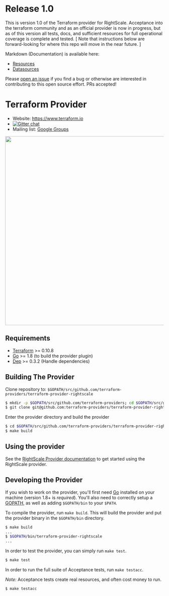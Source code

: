Release 1.0
==================

This is version 1.0 of the Terraform provider for RightScale.  Acceptance into the terraform community and as an official provider is now in progress, but as of this version all tests, docs, and sufficient resources for full operational coverage is complete and tested. [ Note that instructions below are forward-looking for where this repo will move in the near future. ]

Markdown (Documentation) is available here:
- [Resources](https://github.com/rightscale/terraform-provider-rightscale/tree/master/website/docs/r)
- [Datasources](https://github.com/rightscale/terraform-provider-rightscale/tree/master/website/docs/d)

Please [open an issue](https://github.com/rightscale/terraform-provider-rightscale/issues/new) if you find a bug or otherwise are interested in contributing to this open source effort.  PRs accepted! 

Terraform Provider
==================

- Website: https://www.terraform.io
- [![Gitter chat](https://badges.gitter.im/hashicorp-terraform/Lobby.png)](https://gitter.im/hashicorp-terraform/Lobby)
- Mailing list: [Google Groups](http://groups.google.com/group/terraform-tool)

<img src="https://cdn.rawgit.com/hashicorp/terraform-website/master/content/source/assets/images/logo-hashicorp.svg" width="600px">

Requirements
------------

- [Terraform](https://www.terraform.io/downloads.html) >= 0.10.8
- [Go](https://golang.org/doc/install) >= 1.8 (to build the provider plugin)
- [Dep](https://github.com/golang/dep) >= 0.3.2 (Handle dependencies)

Building The Provider
---------------------

Clone repository to: `$GOPATH/src/github.com/terraform-providers/terraform-provider-rightscale`

```sh
$ mkdir -p $GOPATH/src/github.com/terraform-providers; cd $GOPATH/src/github.com/terraform-providers
$ git clone git@github.com:terraform-providers/terraform-provider-rightscale
```

Enter the provider directory and build the provider

```sh
$ cd $GOPATH/src/github.com/terraform-providers/terraform-provider-rightscale
$ make build
```

Using the provider
----------------------

See the [RightScale Provider documentation](https://www.terraform.io/docs/providers/rightscale/index.html) to get started using the RightScale provider.

Developing the Provider
---------------------------

If you wish to work on the provider, you'll first need [Go](http://www.golang.org) installed on your machine (version 1.8+ is *required*). You'll also need to correctly setup a [GOPATH](http://golang.org/doc/code.html#GOPATH), as well as adding `$GOPATH/bin` to your `$PATH`.

To compile the provider, run `make build`. This will build the provider and put the provider binary in the `$GOPATH/bin` directory.

```sh
$ make build
...
$ $GOPATH/bin/terraform-provider-rightscale
...
```

In order to test the provider, you can simply run `make test`.

```sh
$ make test
```

In order to run the full suite of Acceptance tests, run `make testacc`.

*Note:* Acceptance tests create real resources, and often cost money to run.

```sh
$ make testacc
```
